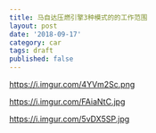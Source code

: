 ```yaml
---
title: 马自达压燃引擎3种模式的的工作范围
layout: post
date: '2018-09-17'
category: car
tags: draft
published: false
---
```


https://i.imgur.com/4YVm2Sc.png

https://i.imgur.com/FAiaNtC.jpg

https://i.imgur.com/5vDX5SP.jpg
